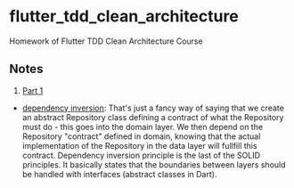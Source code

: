 # flutter_tdd_clean_architecture

Homework of Flutter TDD Clean Architecture Course


## Notes

1. [Part 1](https://resocoder.com/2019/08/27/flutter-tdd-clean-architecture-course-1-explanation-project-structure/)

- [dependency inversion](https://en.wikipedia.org/wiki/Dependency_inversion_principle): That's just a fancy way of saying that we create an abstract Repository class defining a contract of what the Repository must do - this goes into the domain layer. We then depend on the Repository "contract" defined in domain, knowing that the actual implementation of the Repository in the data layer will fullfill this contract.
Dependency inversion principle is the last of the SOLID principles. It basically states that the boundaries between layers should be handled with interfaces (abstract classes in Dart).


